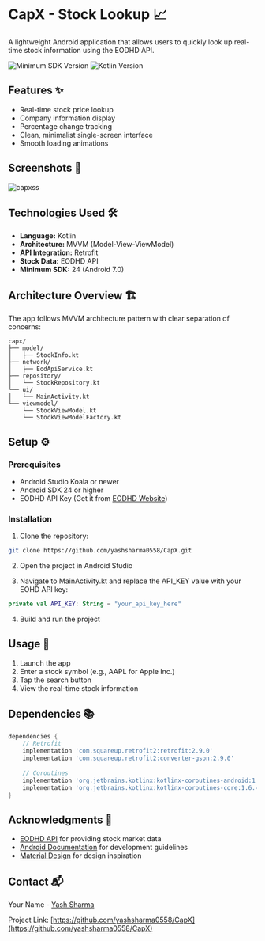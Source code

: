 # CapX - Stock Lookup 📈

A lightweight Android application that allows users to quickly look up real-time stock information using the EODHD API.

![Minimum SDK Version](https://img.shields.io/badge/Min%20SDK-24-brightgreen)
![Kotlin Version](https://img.shields.io/badge/Kotlin-1.8.0-blue)

## Features ✨

- Real-time stock price lookup
- Company information display
- Percentage change tracking
- Clean, minimalist single-screen interface
- Smooth loading animations

## Screenshots 📱

![capxss](https://github.com/user-attachments/assets/61b600d7-ef0d-4d52-8bff-03d38325dc0c)


## Technologies Used 🛠️

- **Language:** Kotlin
- **Architecture:** MVVM (Model-View-ViewModel)
- **API Integration:** Retrofit
- **Stock Data:** EODHD API
- **Minimum SDK:** 24 (Android 7.0)

## Architecture Overview 🏗️

The app follows MVVM architecture pattern with clear separation of concerns:

```
capx/
├── model/
│   ├── StockInfo.kt
├── network/
│   ├── EodApiService.kt
├── repository/
│   └── StockRepository.kt
└── ui/
│   └── MainActivity.kt
└── viewmodel/
    └── StockViewModel.kt
    └── StockViewModelFactory.kt
```

## Setup ⚙️

### Prerequisites

- Android Studio Koala or newer
- Android SDK 24 or higher
- EODHD API Key (Get it from [EODHD Website](https://eodhd.com))

### Installation

1. Clone the repository:
```bash
git clone https://github.com/yashsharma0558/CapX.git
```

2. Open the project in Android Studio

3. Navigate to MainActivity.kt and replace the API_KEY value with your EOHD API key:
```MainActivity.kt
private val API_KEY: String = "your_api_key_here"
```

4. Build and run the project

## Usage 📱

1. Launch the app
2. Enter a stock symbol (e.g., AAPL for Apple Inc.)
3. Tap the search button
4. View the real-time stock information

## Dependencies 📚

```gradle
dependencies {
    // Retrofit
    implementation 'com.squareup.retrofit2:retrofit:2.9.0'
    implementation 'com.squareup.retrofit2:converter-gson:2.9.0'
    
    // Coroutines
    implementation 'org.jetbrains.kotlinx:kotlinx-coroutines-android:1.6.4'
    implementation 'org.jetbrains.kotlinx:kotlinx-coroutines-core:1.6.4'
}
```

## Acknowledgments 🙏

- [EODHD API](https://eodhd.com) for providing stock market data
- [Android Documentation](https://developer.android.com) for development guidelines
- [Material Design](https://material.io) for design inspiration

## Contact 📬

Your Name - [Yash Sharma](https://www.linkedin.com/in/yash-sharma-b802a2251)

Project Link: [https://github.com/yashsharma0558/CapX](https://github.com/yashsharma0558/CapX)

